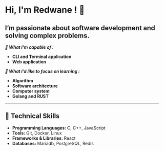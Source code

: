 # Hi, I'm Redwane ! 👋

## I’m passionate about software development and solving complex problems. 

***💪 What I'm capable of :***
- **CLI and Terminal application**
- **Web application**

***🔭 What I’d like to focus on learning :***
- **Algorithm**
- **Software architecture**
- **Computer system**
- **Golang and RUST**

---

## 🔧 Technical Skills  
- **Programming Languages:** C, C++, JavaScript  
- **Tools:** Git, Docker, Linux  
- **Frameworks & Libraries:** React
- **Databases:** Mariadb, PostgreSQL, Redis
